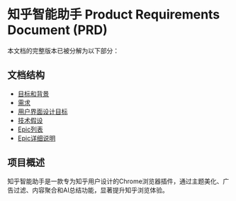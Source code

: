 # 知乎智能助手 Product Requirements Document (PRD)

本文档的完整版本已被分解为以下部分：

## 文档结构

- [目标和背景](./goals-and-background.md)
- [需求](./requirements.md)
- [用户界面设计目标](./ui-design-goals.md)
- [技术假设](./technical-assumptions.md)
- [Epic列表](./epic-list.md)
- [Epic详细说明](./epic-details.md)

## 项目概述

知乎智能助手是一款专为知乎用户设计的Chrome浏览器插件，通过主题美化、广告过滤、内容聚合和AI总结功能，显著提升知乎浏览体验。